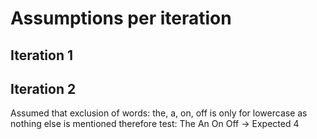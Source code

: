 # Assumptions per iteration

## Iteration 1

## Iteration 2

Assumed that exclusion of words: the, a, on, off is only for lowercase as nothing else is mentioned therefore test:
The An On Off -> Expected 4

